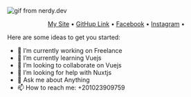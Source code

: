 ![gif from nerdy.dev](https://media.giphy.com/media/XYot661SFS62c/giphy.gif)

<p align="center">
  <a target="_blank" href="https://axel4design.tk">My Site</a> •
  <a href="https://github.com/leyam2468">GitHup Link</a> •
  <a href="https://www.facebook.com/leyam24685">Facebook</a> •
  <a href="http://instagram.com/leyam24685">Instagram</a> •
</p>

Here are some ideas to get you started:

- 🔭 I’m currently working on Freelance
- 🌱 I’m currently learning Vuejs
- 👯 I’m looking to collaborate on Vuejs
- 🤔 I’m looking for help with Nuxtjs
- 💬 Ask me about Anything
- 📫 How to reach me: +201023909759

